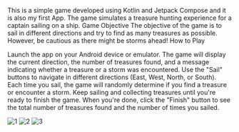 This is a simple game developed using Kotlin and Jetpack Compose and it is also my first App. The game simulates a treasure hunting experience for a captain sailing on a ship.
Game Objective
The objective of the game is to sail in different directions and try to find as many treasures as possible. However, be cautious as there might be storms ahead!
How to Play

Launch the app on your Android device or emulator.
The game will display the current direction, the number of treasures found, and a message indicating whether a treasure or a storm was encountered.
Use the "Sail" buttons to navigate in different directions (East, West, North, or South).
Each time you sail, the game will randomly determine if you find a treasure or encounter a storm.
Keep sailing and collecting treasures until you're ready to finish the game.
When you're done, click the "Finish" button to see the total number of treasures found and the number of times you sailed.

![1](https://github.com/adityasinghkushwah17/Captain_Treasure_Game/assets/130901654/d6c741a0-06ec-4216-954c-f9169864c627)
![2](https://github.com/adityasinghkushwah17/Captain_Treasure_Game/assets/130901654/abc36398-f44f-453a-9abb-4a91733ead20)
![3](https://github.com/adityasinghkushwah17/Captain_Treasure_Game/assets/130901654/5f413502-2ec4-4585-a646-2134a3b26a2c)
